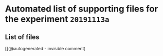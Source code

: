# Automated list of supporting files for the __experiment `20191113a`__

## List of files

[](@autogenerated - invisible comment)